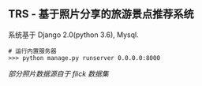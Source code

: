 ## TRS - 基于照片分享的旅游景点推荐系统

系统基于 Django 2.0(python 3.6), Mysql.

```
# 运行内置服务器
>>> python manage.py runserver 0.0.0.0:8000
```

*部分照片数据源自于 flick 数据集*
